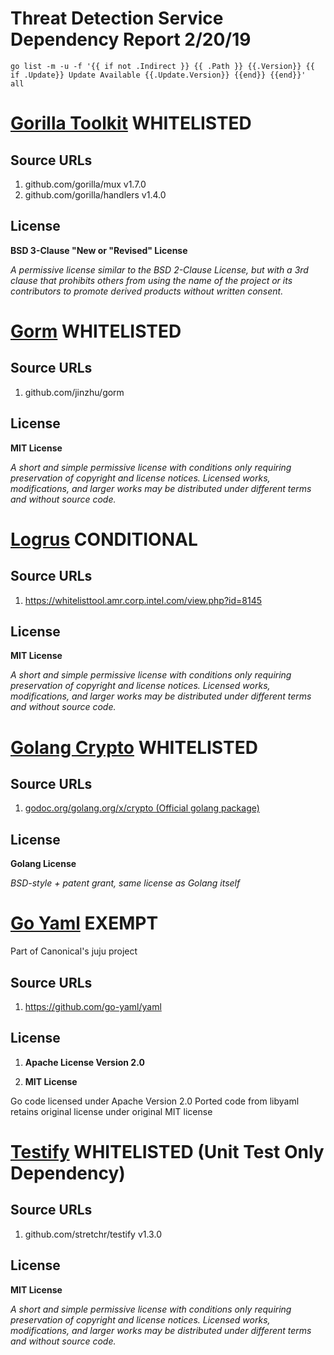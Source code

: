 # Threat Detection Service Dependency Report 2/20/19

`go list -m -u -f '{{ if not .Indirect }} {{ .Path }} {{.Version}} {{ if .Update}} Update Available {{.Update.Version}} {{end}} {{end}}'  all`


# [Gorilla Toolkit](https://whitelisttool.amr.corp.intel.com/view.php?id=6177) **WHITELISTED**

## Source URLs
1. github.com/gorilla/mux v1.7.0  
2. github.com/gorilla/handlers v1.4.0

## License

**BSD 3-Clause "New or "Revised" License**

*A permissive license similar to the BSD 2-Clause License, but with a 3rd clause that prohibits others from using the name of the project or its contributors to promote derived products without written consent.*

# [Gorm](https://whitelisttool.amr.corp.intel.com/view.php?id=8989) **WHITELISTED**

## Source URLs
1. github.com/jinzhu/gorm

## License

**MIT License**

*A short and simple permissive license with conditions only requiring preservation of copyright and license notices. Licensed works, modifications, and larger works may be distributed under different terms and without source code.*

# [Logrus](https://whitelisttool.amr.corp.intel.com/view.php?id=8145) **CONDITIONAL**

## Source URLs
1. https://whitelisttool.amr.corp.intel.com/view.php?id=8145

## License

**MIT License**

*A short and simple permissive license with conditions only requiring preservation of copyright and license notices. Licensed works, modifications, and larger works may be distributed under different terms and without source code.*


# [Golang Crypto](https://whitelisttool.amr.corp.intel.com/view.php?id=8975) **WHITELISTED**

## Source URLs
1. [godoc.org/golang.org/x/crypto (Official golang package)](https://github.com/golang/crypto/)

## License

**Golang License**

*BSD-style + patent grant, same license as Golang itself*

# [Go Yaml](https://whitelisttool.amr.corp.intel.com/view.php?id=5396) **EXEMPT**

Part of Canonical's juju project

## Source URLs
1. https://github.com/go-yaml/yaml
   
## License

1. **Apache License Version 2.0**

2. **MIT License**

Go code licensed under Apache Version 2.0
Ported code from libyaml retains original license under original MIT license

# [Testify](https://whitelisttool.amr.corp.intel.com/view.php?id=8963) **WHITELISTED** (Unit Test Only Dependency)

## Source URLs

1. github.com/stretchr/testify v1.3.0  

## License

**MIT License**

*A short and simple permissive license with conditions only requiring preservation of copyright and license notices. Licensed works, modifications, and larger works may be distributed under different terms and without source code.*


